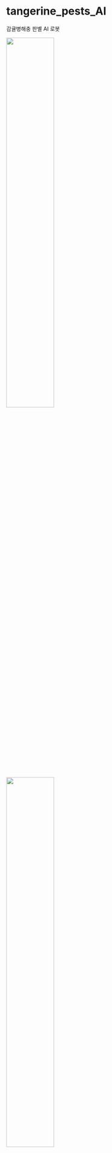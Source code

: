 # tangerine_pests_AI
감귤병해충 판별 AI 로봇

<img src="[image1.png](https://github.com/user-attachments/assets/10dbac9d-d28b-4a6a-b843-4faa15b473d3)" width="50%" /> <img src="[image2.png](https://github.com/user-attachments/assets/715463af-26f0-4858-9ce2-e39c1c34f0fe)" width="50%" />


![처리과정](https://github.com/user-attachments/assets/10dbac9d-d28b-4a6a-b843-4faa15b473d3)
![작품3D모델_정사각형](https://github.com/user-attachments/assets/715463af-26f0-4858-9ce2-e39c1c34f0fe)
